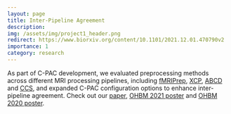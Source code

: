 ```yaml
---
layout: page
title: Inter-Pipeline Agreement
description: 
img: /assets/img/project1_header.png
redirect: https://www.biorxiv.org/content/10.1101/2021.12.01.470790v2
importance: 1
category: research
---
```


As part of C-PAC development, we evaluated preprocessing methods across different MRI processing pipelines, including [fMRIPrep](https://fmriprep.org/en/stable/), [XCP](https://xcpengine.readthedocs.io/), [ABCD](https://github.com/DCAN-Labs/DCAN-HCP/tree/master) and [CCS](https://github.com/zuoxinian/CCS), and expanded C-PAC configuration options to enhance inter-pipeline agreement. Check out our [paper](https://www.biorxiv.org/content/10.1101/2021.12.01.470790v1), [OHBM 2021 poster](../../assets/poster/OHBM21_XL.pdf) and [OHBM 2020 poster](../../assets/poster/OHBM20_XL.pdf).

<div class="row justify-content-sm-center">
    <div class="col-sm-6 mt-3 mt-md-0">
        <object data="../../assets/poster/OHBM21_XL.pdf" type="application/pdf" width="390px" height="663px">
        </object>
    </div>
    <div class="col-sm-6 mt-3 mt-md-0">
        <object data="../../assets/poster/OHBM20_XL.pdf" type="application/pdf" width="390px" height="663px">
        </object>
    </div>
</div>